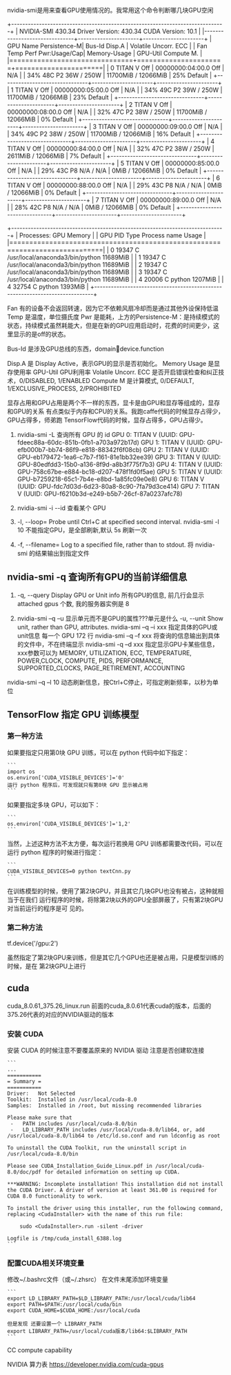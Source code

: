 nvidia-smi是用来查看GPU使用情况的。我常用这个命令判断哪几块GPU空闲

+-----------------------------------------------------------------------------+
| NVIDIA-SMI 430.34       Driver Version: 430.34       CUDA Version: 10.1     |
|-------------------------------+----------------------+----------------------+
| GPU  Name        Persistence-M| Bus-Id        Disp.A | Volatile Uncorr. ECC |
| Fan  Temp  Perf  Pwr:Usage/Cap|         Memory-Usage | GPU-Util  Compute M. |
|===============================+======================+======================|
|   0  TITAN V             Off  | 00000000:04:00.0 Off |                  N/A |
| 34%   48C    P2    36W / 250W |  11700MiB / 12066MiB |     25%      Default |
+-------------------------------+----------------------+----------------------+
|   1  TITAN V             Off  | 00000000:05:00.0 Off |                  N/A |
| 34%   49C    P2    39W / 250W |  11700MiB / 12066MiB |     23%      Default |
+-------------------------------+----------------------+----------------------+
|   2  TITAN V             Off  | 00000000:08:00.0 Off |                  N/A |
| 32%   47C    P2    38W / 250W |  11700MiB / 12066MiB |      0%      Default |
+-------------------------------+----------------------+----------------------+
|   3  TITAN V             Off  | 00000000:09:00.0 Off |                  N/A |
| 34%   49C    P2    38W / 250W |  11700MiB / 12066MiB |     16%      Default |
+-------------------------------+----------------------+----------------------+
|   4  TITAN V             Off  | 00000000:84:00.0 Off |                  N/A |
| 32%   47C    P2    38W / 250W |   2611MiB / 12066MiB |      7%      Default |
+-------------------------------+----------------------+----------------------+
|   5  TITAN V             Off  | 00000000:85:00.0 Off |                  N/A |
| 29%   43C    P8    N/A /  N/A |      0MiB / 12066MiB |      0%      Default |
+-------------------------------+----------------------+----------------------+
|   6  TITAN V             Off  | 00000000:88:00.0 Off |                  N/A |
| 29%   43C    P8    N/A /  N/A |      0MiB / 12066MiB |      0%      Default |
+-------------------------------+----------------------+----------------------+
|   7  TITAN V             Off  | 00000000:89:00.0 Off |                  N/A |
| 28%   42C    P8    N/A /  N/A |      0MiB / 12066MiB |      0%      Default |
+-------------------------------+----------------------+----------------------+

+-----------------------------------------------------------------------------+
| Processes:                                                       GPU Memory |
|  GPU       PID   Type   Process name                             Usage      |
|=============================================================================|
|    0     19347      C   /usr/local/anaconda3/bin/python            11689MiB |
|    1     19347      C   /usr/local/anaconda3/bin/python            11689MiB |
|    2     19347      C   /usr/local/anaconda3/bin/python            11689MiB |
|    3     19347      C   /usr/local/anaconda3/bin/python            11689MiB |
|    4     20006      C   python                                      1207MiB |
|    4     32754      C   python                                      1393MiB |
+-----------------------------------------------------------------------------+

Fan                     有的设备不会返回转速，因为它不依赖风扇冷却而是通过其他外设保持低温
Temp                    是温度，单位摄氏度
Pwr                     是能耗，上方的Persistence-M：是持续模式的状态，持续模式虽然耗能大，但是在新的GPU应用启动时，花费的时间更少，这里显示的是off的状态。 

Bus-Id                  是涉及GPU总线的东西，domain:bus:device.function 

Disp.A                  是 Display Active，表示GPU的显示是否初始化。
Memory Usage            是显存使用率
GPU-Util                GPU利用率
Volatile Uncorr. ECC    是否开启错误检查和纠正技术，0/DISABLED, 1/ENABLED
Compute M               是计算模式, 0/DEFAULT, 1/EXCLUSIVE_PROCESS, 2/PROHIBITED

显存占用和GPU占用是两个不一样的东西，显卡是由GPU和显存等组成的，显存和GPU的关系
有点类似于内存和CPU的关系。我跑caffe代码的时候显存占得少，GPU占得多，师弟跑
TensorFlow代码的时候，显存占得多，GPU占得少。


1. nvidia-smi -L       查询所有 GPU 的 id
    GPU 0: TITAN V (UUID: GPU-fdeec88a-60dc-851b-0fb1-a703a972b17d)
    GPU 1: TITAN V (UUID: GPU-efb000b7-bb74-86f9-e818-88342f6f08cb)
    GPU 2: TITAN V (UUID: GPU-eb179472-1ea6-c7b7-f161-81e1bb32ee39)
    GPU 3: TITAN V (UUID: GPU-80edfdd3-15b0-a136-8f9d-a8b3f775f7b3)
    GPU 4: TITAN V (UUID: GPU-758c67be-e884-bc18-d207-478f1fd0f5ae)
    GPU 5: TITAN V (UUID: GPU-b7259218-65c1-7b4e-e8bd-1a85fc09e0e8)
    GPU 6: TITAN V (UUID: GPU-fdc7d03d-6d23-80a8-8c90-7fa79d3ce414)
    GPU 7: TITAN V (UUID: GPU-f6210b3d-e249-b5b7-26cf-87a0237afc78)

1. nvidia-smi -i --id  查看某个 GPU

1. -l,   --loop=               Probe until Ctrl+C at specified second interval.
    nvidia-smi -l 10        不能指定GPU，是全部刷新,默认 5s 刷新一次

1. -f,   --filename=           Log to a specified file, rather than to stdout.
    将 nvidia-smi 的结果输出到指定文件

## nvidia-smi -q       查询所有GPU的当前详细信息

1. -q,   --query               Display GPU or Unit info
    所有GPU的信息, 前几行会显示 attached gpus 个数, 我的服务器实例是 8

1. nvidia-smi –q –u        显示单元而不是GPU的属性???单元是什么
    -u,   --unit                Show unit, rather than GPU, attributes.
nvidia-smi –q –i xxx    指定具体的GPU或unit信息
    每一个 GPU 172 行
nvidia-smi –q –f xxx    将查询的信息输出到具体的文件中，不在终端显示
nvidia-smi -q –d xxx    指定显示GPU卡某些信息，xxx参数可以为
                            MEMORY, 
                            UTILIZATION, 
                            ECC,
                            TEMPERATURE,
                            POWER,CLOCK,
                            COMPUTE,
                            PIDS,
                            PERFORMANCE,
                            SUPPORTED_CLOCKS,
                            PAGE_RETIREMENT,
                            ACCOUNTING

nvidia-smi –q –l 10    动态刷新信息，按Ctrl+C停止，可指定刷新频率，以秒为单位

## TensorFlow 指定 GPU 训练模型

### 第一种方法

如果要指定只用第0块 GPU 训练，可以在 python 代码中如下指定：

    ```
    import os
    os.environ['CUDA_VISIBLE_DEVICES']='0'
    运行 python 程序后，可发现就只有第0块 GPU 显示被占用
    ```

如果要指定多块 GPU，可以如下：

    ```
    os.environ['CUDA_VISIBLE_DEVICES']='1,2'
    ```

当然，上述这种方法不太方便，每次运行若换用 GPU 训练都需要改代码，可以在运行
python 程序的时候进行指定：

    ```
    CUDA_VISIBLE_DEVICES=0 python textCnn.py   
    ```

在训练模型的时候，使用了第2块GPU，并且其它几块GPU也没有被占，这种就相当于在我们
运行程序的时候，将除第2块以外的GPU全部屏蔽了，只有第2块GPU对当前运行的程序是可
见的。

### 第二种方法

tf.device('/gpu:2')

虽然指定了第2块GPU来训练，但是其它几个GPU也还是被占用，只是模型训练的时候，是在
第2块GPU上进行

## cuda

cuda_8.0.61_375.26_linux.run
    前面的cuda_8.0.61代表cuda的版本，后面的375.26代表的对应的NVIDIA驱动的版本

### 安装 CUDA

安装 CUDA 的时候注意不要覆盖原来的 NVIDIA 驱动
注意是否创建软连接

    ```
    ...
    ===========
    = Summary =
    ===========
    Driver:   Not Selected
    Toolkit:  Installed in /usr/local/cuda-8.0
    Samples:  Installed in /root, but missing recommended libraries
     
    Please make sure that
     -   PATH includes /usr/local/cuda-8.0/bin
     -   LD_LIBRARY_PATH includes /usr/local/cuda-8.0/lib64, or, add /usr/local/cuda-8.0/lib64 to /etc/ld.so.conf and run ldconfig as root
     
    To uninstall the CUDA Toolkit, run the uninstall script in /usr/local/cuda-8.0/bin
     
    Please see CUDA_Installation_Guide_Linux.pdf in /usr/local/cuda-8.0/doc/pdf for detailed information on setting up CUDA.
     
    ***WARNING: Incomplete installation! This installation did not install the CUDA Driver. A driver of version at least 361.00 is required for CUDA 8.0 functionality to work.
     
    To install the driver using this installer, run the following command, replacing <CudaInstaller> with the name of this run file:
     
        sudo <CudaInstaller>.run -silent -driver
     
    Logfile is /tmp/cuda_install_6388.log   
    ```

### 配置CUDA相关环境变量 

修改~/.bashrc文件（或~/.zhsrc） 在文件末尾添加环境变量

    ```
    export LD_LIBRARY_PATH=$LD_LIBRARY_PATH:/usr/local/cuda/lib64
    export PATH=$PATH:/usr/local/cuda/bin
    export CUDA_HOME=$CUDA_HOME:/usr/local/cuda

    但是发现 还要设置一个 LIBRARY_PATH
    export LIBRARY_PATH=/usr/local/cuda版本/lib64:$LIBRARY_PATH
    ```

CC compute capability

NVIDIA 算力表
    https://developer.nvidia.com/cuda-gpus

